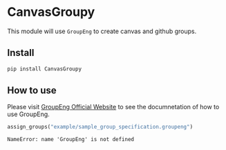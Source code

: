 # CanvasGroupy

<!-- WARNING: THIS FILE WAS AUTOGENERATED! DO NOT EDIT! -->

This module will use `GroupEng` to create canvas and github groups.

## Install

``` sh
pip install CanvasGroupy
```

## How to use

Please visit [GroupEng Official Website](https://groupeng.org/) to see
the documnetation of how to use GroupEng.

``` python
assign_groups("example/sample_group_specification.groupeng")
```

    NameError: name 'GroupEng' is not defined
